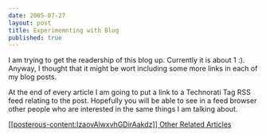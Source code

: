```yaml
---
date: 2005-07-27
layout: post
title: Experimemnting with Blog
published: true
---
```

I am trying to get the readership of this blog up.  Currently it is about 1 :).  Anyway, I thought that it might be wort including some more links in each of my blog posts.<p />At the end of every article I am going to put a link to a Technorati Tag RSS feed relating to the post.  Hopefully you will be able to see in a feed browser other people who are interested in the same things I am talking about.<p /><a href="http://feeds.technorati.com/feed/posts/tag/Blog">[[posterous-content:IzaovAlwxvhGDirAakdz]] Other Related Articles</a><div class="blogger-post-footer"><img class="posterous_download_image" src="https://blogger.googleusercontent.com/tracker/8109338-112249198627912469?l=www.kinlan.co.uk%2Findex.html" height="1" alt="" width="1" /></div>

